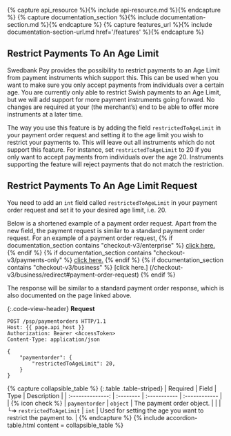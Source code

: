 {% capture api_resource %}{% include api-resource.md %}{% endcapture %}
{% capture documentation_section %}{% include documentation-section.md %}{%
endcapture %}
{% capture features_url %}{% include documentation-section-url.md href='/features' %}{% endcapture %}

## Restrict Payments To An Age Limit

Swedbank Pay provides the possibility to restrict payments to an Age Limit from
payment instruments which support this. This can be used when you want to make
sure you only accept payments from individuals over a certain age. You are
currently only able to restrict Swish payments to an Age Limit, but we will add
support for more payment instruments going forward. No changes are required at
your (the merchant’s) end to be able to offer more instruments at a later time.

The way you use this feature is by adding the field `restrictedToAgeLimit` in
your payment order request and setting it to the age limit you wish to restrict
your payments to. This will leave out all instruments which do not support this
feature. For instance, set `restrictedToAgeLimit` to 20 if you only want to
accept payments from individuals over the age 20. Instruments supporting the
feature will reject payments that do not match the restriction.

## Restrict Payments To An Age Limit Request

You need to add an `int` field called `restrictedToAgeLimit` in your payment
order request and set it to your desired age limit, i.e. 20.

Below is a shortened example of a payment order request. Apart from the
new field, the payment request is similar to a standard payment order request.
For an example of a payment order request, {% if documentation_section contains
"checkout-v3/enterprise" %} [click
here.](/checkout-v3/enterprise/redirect#payment-order-request) {% endif %} {% if
documentation_section contains "checkout-v3/payments-only" %} [click
here.](/checkout-v3/payments-only/redirect#payment-order-request) {% endif %} {%
if documentation_section contains "checkout-v3/business" %} [click here.]
(/checkout-v3/business/redirect#payment-order-request) {% endif %}

The response will be similar to a standard payment order response, which is also
documented on the page linked above.

{:.code-view-header}
**Request**

```http
POST /psp/paymentorders HTTP/1.1
Host: {{ page.api_host }}
Authorization: Bearer <AccessToken>
Content-Type: application/json

{
    "paymentorder": {
        "restrictedToAgeLimit": 20,
    }
}
```

{% capture collapsible_table %}
{:.table .table-striped}
| Required         | Field     | Type         | Description   |
| :--------------: | :-------- | :----------- | :------------ |
| {% icon check %} | `paymentorder`                         | `object`  | The payment order object.                                                 |
|                  | └➔&nbsp;`restrictedToAgeLimit`        | `int`    | Used for setting the age you want to restrict the payment to.              |
{% endcapture %}
{% include accordion-table.html content = collapsible_table %}
